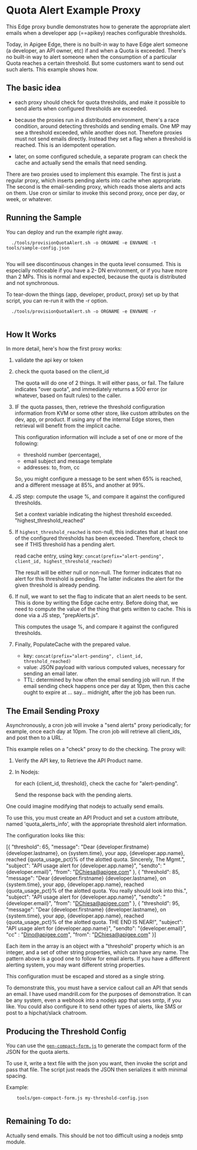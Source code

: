 # Quota Alert Example Proxy

This Edge proxy bundle demonstrates how to generate the appropriate alert emails
when a developer app (==apikey) reaches configurable thresholds.

Today, in Apigee Edge, there is no built-in way to have Edge alert someone (a
developer, an API owner, etc) if and when a Quota is exceeded.  There's no
built-in way to alert someone when the consumption of a particular Quota reaches a
certain threshold.  But some customers want to send out such alerts. This example
shows how.

## The basic idea 

 - each proxy should check for quota thresholds, and make it possible to
   send alerts when configured thresholds are exceeded.
   
 - because the proxies run in a distributed environment, there's a race
   condition, around detecting thresholds and sending emails. One MP may
   see a threshold exceeded, while another does not. Therefore proxies
   must not send emails directly. Instead they set a flag when a threshold is
   reached. This is an idempotent operation.
 
 - later, on some configured schedule, a separate program can check the
   cache and actually send the emails that need sending.

There are two proxies used to implement this example.
The first is just a regular proxy, which inserts pending alerts into cache when appropriate.
The second is the email-sending proxy, which reads those alerts and acts on them.
Use cron or similar to invoke this second proxy, once per day, or week, or whatever. 


## Running the Sample

You can deploy and run the example right away.  

```
  ./tools/provisionQuotaAlert.sh -o ORGNAME -e ENVNAME -t tools/sample-config.json
  
```

You will see discontinuous changes in the quota level consumed. This is especially
noticeable if you have a 2- DN environment, or if you have more than 2 MPs. This
is normal and expected, because the quota is distributed and not synchronous.

To tear-down the things (app, developer, product, proxy) set up by that script,
you can re-run it with the -r option.

```
  ./tools/provisionQuotaAlert.sh -o ORGNAME -e ENVNAME -r
  
```



## How It Works

In more detail, here's how the first proxy works: 

1. validate the api key or token

2. check the quota based on the client_id

   The quota will do one of 2 things. It will either pass, or fail.  The failure
   indicates "over quota", and immediately returns a 500 error (or whatever,
   based on fault rules) to the caller.

3. IF the quota passes, then, retrieve the threshold configuration information
   from KVM or some other store, like custom attributes on the dev, app, or
   product. If using any of the internal Edge stores, then retrieval will benefit
   from the implicit cache.
   
   This configuration information will include a set of one or more of the following:
   
   * threshold number (percentage), 
   * email subject and message template
   * addresses: to, from, cc

   So, you might configure a message to be sent when 65% is reached, and a different
   message at 85%, and another at 99%.  

4. JS step: compute the usage %, and compare it against the configured thresholds.

   Set a context variable indicating the highest threshold exceeded.
   "highest_threshold_reached"

5. If `highest_threshold_reached` is non-null, this indicates that at least one
   of the configured thresholds has been exceeded. Therefore, check to see if
   THIS threshold has a pending alert.  
   
   read cache entry, using key:
      `concat(prefix="alert-pending", client_id, highest_threshold_reached)` 

   The result will be either null or non-null. The former indicates that no alert
   for this threshold is pending. The latter indicates the alert for the given
   threshold is already pending.
   
6. If null, we want to set the flag to indicate that an alert needs to be
   sent. This is done by writing the Edge cache entry.  Before doing that, we need to
   compute the value of the thing that gets written to cache.  This is done via a JS step, "prepAlerts.js".

   This computes the usage %, and compare it against the configured thresholds.

7. Finally, PopulateCache with the prepared value. 

   * key: `concat(prefix="alert-pending", client_id, threshold_reached)`  
   * value: JSON payload with various computed values, necessary for sending an email later.
   * TTL: determined by how often the email sending job will run.  If
     the email sending check happens once per day at 10pm, then this cache
     ought to expire at ... say... midnight, after the job has been run.
      

## The Email Sending Proxy

Asynchronously, a cron job will invoke a "send alerts" proxy periodically; for example, once each day at 
10pm. The cron job will retrieve all client_ids, and post then
to a URL.

This example relies on a "check" proxy to do the checking. The proxy will:

1. Verify the API key, to Retrieve the API Product name. 

2. In Nodejs:

   for each {client_id, threshold}, check the cache for "alert-pending".

   Send the response back with the pending alerts.


One could imagine modifying that nodejs to actually send emails. 


To use this, you must create an API Product and set a custom attribute, named
'quota_alerts_info', with the appropriate threshold alert information.

The configuration looks like this:

[{
  "threshold": 65,
  "message": "Dear {developer.firstname} {developer.lastname}, on {system.time}, your app, {developer.app.name}, reached {quota_usage_pct}% of the alotted quota. Sincerely, The Mgmt.",
  "subject": "API usage alert for {developer.app.name}",
  "sendto": "{developer.email}",
  "from": "DChiesa@apigee.com"
}, {
  "threshold": 85,
  "message": "Dear {developer.firstname} {developer.lastname}, on {system.time}, your app, {developer.app.name}, reached {quota_usage_pct}% of the alotted quota. You really should look into this.",
  "subject": "API usage alert for {developer.app.name}",
  "sendto": "{developer.email}",
  "from": "DChiesa@apigee.com"
}, {
  "threshold": 95,
  "message": "Dear {developer.firstname} {developer.lastname}, on {system.time}, your app, {developer.app.name}, reached {quota_usage_pct}% of the alotted quota. THE END IS NEAR!",
  "subject": "API usage alert for {developer.app.name}",
  "sendto": "{developer.email}",
  "cc" : "Dino@apigee.com",
  "from": "DChiesa@apigee.com"
}]

Each item in the array is an object with a "threshold" property which is an
integer, and a set of other string properties, which can have any name. The
pattern above is a good one to follow for email alerts. If you have a different
alerting system, you may want different string properties.

This configuration must be escaped and stored as a single string. 

To demonstrate this, you must have a service callout call an API that
sends an email. I have used mandrill.com for the purposes of
demonstration. It can be any system, even a webhook into a nodejs app
that uses smtp, if you like. You could also configure it to send other
types of alerts, like SMS or post to a hipchat/slack chatroom.

## Producing the Threshold Config

You can use the [`gen-compact-form.js`](./tools/gen-compact-form.js) to generate
the compact form of the JSON for the quota alerts. 

To use it, write a text file with the json you want, then invoke the script and
pass that file. The script just reads the JSON then serializes it with minimal
spacing.

Example:

```
    tools/gen-compact-form.js my-threshold-config.json
    
```

## Remaining To do: 

Actually send emails.  This should be not too difficult using a nodejs smtp module. 
